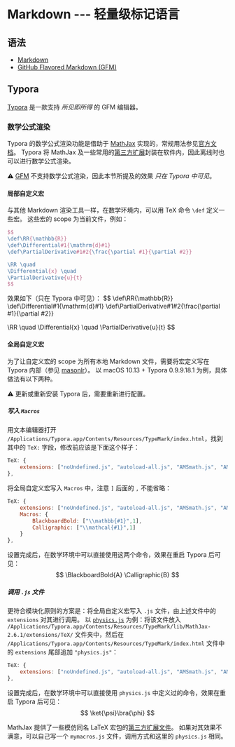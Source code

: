 # Markdown --- 轻量级标记语言

## 语法
- [Markdown](https://daringfireball.net/projects/markdown/syntax)
- [GitHub Flavored Markdown (GFM)](https://github.github.com/gfm/)

## Typora
[Typora](https://typora.io/) 是一款支持 *所见即所得* 的 GFM 编辑器。

### 数学公式渲染
Typora 的数学公式渲染功能是借助于 [MathJax](https://www.mathjax.org/) 实现的，常规用法参见[官方文档](https://support.typora.io/Math/)。
Typora 将 MathJax 及一些常用的[第三方扩展](http://docs.mathjax.org/en/latest/options/ThirdParty.html)封装在软件内，因此离线时也可以进行数学公式渲染。

⚠️ [GFM](https://github.github.com/gfm/) 不支持数学公式渲染，因此本节所提及的效果 *只在 Typora 中可见*。

#### 局部自定义宏
与其他 Markdown 渲染工具一样，在数学环境内，可以用 TeX 命令 `\def` 定义一些宏。
这些宏的 scope 为当前文件，例如：
```latex
$$
\def\RR{\mathbb{R}}
\def\Differential#1{\mathrm{d}#1}
\def\PartialDerivative#1#2{\frac{\partial #1}{\partial #2}}

\RR \quad
\Differential{x} \quad
\PartialDerivative{u}{t}
$$					
```
效果如下（只在 Typora 中可见）：
$$
\def\RR{\mathbb{R}}
\def\Differential#1{\mathrm{d}#1}
\def\PartialDerivative#1#2{\frac{\partial #1}{\partial #2}}

\RR \quad
\Differential{x} \quad
\PartialDerivative{u}{t}
$$

#### 全局自定义宏
为了让自定义宏的 scope 为所有本地 Markdown 文件，需要将宏定义写在 Typora 内部（参见 [masonlr](https://github.com/typora/typora-issues/issues/100#issuecomment-282169741)）。
以 macOS 10.13 + Typora 0.9.9.18.1 为例，具体做法有以下两种。

⚠️ 更新或重新安装 Typora 后，需要重新进行配置。

##### 写入 `Macros`
用文本编辑器打开 `/Applications/Typora.app/Contents/Resources/TypeMark/index.html`，找到其中的 `TeX:` 字段，修改前应该是下面这个样子：
```js
TeX: {
    extensions: ["noUndefined.js", "autoload-all.js", "AMSmath.js", "AMSsymbols.js", "mediawiki-texvc.js"]
},
```
将全局自定义宏写入 `Macros` 中，注意 `]` 后面的 `,` 不能省略：
```js
TeX: {
    extensions: ["noUndefined.js", "autoload-all.js", "AMSmath.js", "AMSsymbols.js", "mediawiki-texvc.js"],
    Macros: {
    	BlackboardBold: ["\\mathbb{#1}",1],
    	Calligraphic: ["\\mathcal{#1}",1]
    }
},
```
设置完成后，在数学环境中可以直接使用这两个命令，效果在重启 Typora 后可见： 
$$
\BlackboardBold{A} \Calligraphic{B}
$$

##### 调用 `.js` 文件
更符合模块化原则的方案是：将全局自定义宏写入 `.js` 文件，由上述文件中的 `extensions` 对其进行调用。
以 [`physics.js`](https://github.com/ickc/MathJax-third-party-extensions/tree/gh-pages/physics) 为例：将该文件放入 `/Applications/Typora.app/Contents/Resources/TypeMark/lib/MathJax-2.6.1/extensions/TeX/` 文件夹中，然后在 `/Applications/Typora.app/Contents/Resources/TypeMark/index.html` 文件中的 `extensions` 尾部追加 `"physics.js"`：
```js
TeX: {
    extensions: ["noUndefined.js", "autoload-all.js", "AMSmath.js", "AMSsymbols.js", "mediawiki-texvc.js", "physics.js"]
},
```
设置完成后，在数学环境中可以直接使用 `physics.js` 中定义过的命令，效果在重启 Typora 后可见：
$$
\ket{\psi}\bra{\phi}
$$

MathJax 提供了一些模仿同名 LaTeX 宏包的[第三方扩展文件](https://github.com/mathjax/MathJax-third-party-extensions/tree/master/legacy)。
如果对其效果不满意，可以自己写一个 `mymacros.js` 文件，调用方式和这里的 `physics.js` 相同。
